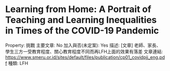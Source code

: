 # Learning from Home: A Portrait of Teaching and Learning Inequalities in Times of the COVID-19 Pandemic

Property: 挑戰
主要文章: No
加入與否(未定案): Yes
描述: [文章] 老師、家長、學生三方一受教育程度、關心教育程度不同而再LFH上面的效果有落差
文章連結: https://www.smeru.or.id/sites/default/files/publication/cp01_covidpjj_eng.pdf
種類: LFH